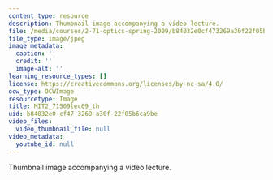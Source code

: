 ```yaml
---
content_type: resource
description: Thumbnail image accompanying a video lecture.
file: /media/courses/2-71-optics-spring-2009/b84032e0cf473269a30f22f05b6ca9be_MIT2_71S09lec09_th.jpg
file_type: image/jpeg
image_metadata:
  caption: ''
  credit: ''
  image-alt: ''
learning_resource_types: []
license: https://creativecommons.org/licenses/by-nc-sa/4.0/
ocw_type: OCWImage
resourcetype: Image
title: MIT2_71S09lec09_th
uid: b84032e0-cf47-3269-a30f-22f05b6ca9be
video_files:
  video_thumbnail_file: null
video_metadata:
  youtube_id: null
---
```

Thumbnail image accompanying a video lecture.